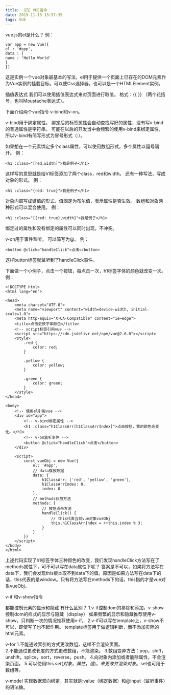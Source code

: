 ```yaml
---
title: （四）VUE指令
date: 2019-11-15 13:57:35
tags: VUE
---
```

vue.js的el是什么？
例：
```
var app = new Vue({
el : '#app',
data : {
name : 'Hello World'
}
})
```
这是实例一个vue对象最基本的写法，el用于提供一个页面上已存在的DOM元素作为Vue实例的挂载目标。可以使Css选择器，也可以是一个HTMLElement实例。

插值表达式
我们可以使用插值表达式来对页面进行取值。
格式：{{ }} （两个花括号，也叫Moustache表达式）。

下面介绍两个vue指令
v-bind和v-on。

v-bind用于绑定属性。
绑定后的标签属性会自动查找写好的属性，没有写v-bind的普通属性是字符串。
可能在以后的开发当中会频繁的使用v-bind来绑定属性，所以v-bind有简写形式为冒号形式（:）。

如果想在一个元素绑定多个class属性，可以使用数组形式，多个属性以逗号隔开。
例：
```
<h1 :class="[red,width]">我是例子</h1>
```
这样写的意思就是给h1标签添加了两个class，red和width。
还有一种写法，写成对象的形式。
例：
```
<h1 :class="{red: true}">我是例子</h1>
```
对象内部写成键值的形式，值固定为布尔值，表示属性是否生效。
数组和对象两种形式可以混合使用。
例：
```
<h1 :class="[{red: true},width]">我是例子</h1>
```

绑定过的属性和没有绑定的属性可以同时出现，不冲突。

v-on用于事件监听。
可以简写为@。
例：
```
<button @click="handleClick">点击</button>
```
这样button标签就监听到了handleClick事件。

下面做一个小例子，点击一个按钮，每点击一次，h1标签字体的颜色就改变一次。
例：
```
<!DOCTYPE html>
<html lang="en">

<head>
    <meta charset="UTF-8">
    <meta name="viewport" content="width=device-width, initial-scale=1.0">
    <meta http-equiv="X-UA-Compatible" content="ie=edge">
    <title>点击更换字体颜色</title>
    <!-- script标签引用vue -->
    <script src="https://cdn.jsdelivr.net/npm/vue@2.6.0"></script>
    <style>
        .red {
            color: red;
        }

        .yellow {
            color: yellow;
        }

        .green {
            color: green;
        }
    </style>
</head>

<body>
    <!-- 使用el引用vue -->
    <div id="app">
        <!-- v-bind绑定属性 -->
        <h1 :class="h1ClassArr[h1ClassArrIndex]">点击按钮，我的颜色会变化。</h1>
        <!-- v-on监听事件 -->
        <button @click="handleClick">点击</button>
    </div>

    <script>
        const vueObj = new Vue({
            el: '#app',
            // data存放数据
            data: {
                h1ClassArr: ['red', 'yellow', 'green'],
                h1ClassArrIndex: 0,
                index: 0
            },
            // methods存放方法
            methods: {
                // 按钮点击方法
                handleClick() {
                    // this代表当前vue对象vueObj
                    this.h1ClassArrIndex = ++this.index % 3;
                }
            }
        })
    </script>
</body>
</html>
```
上述代码实现了h1标签字体三种颜色的改变，我们发现handleClick方法写在了methods属性下，可不可以写在data属性下呢？
答案是不可以，如果将方法写在data下，我们会发现this根本取不到data下的值。原因是如果方法写在data下的话，this代表的是window。只有将方法写在methods下的话，this指的才是vue对象vueObj。 

v-if 和v-show指令

都能控制元素的显示和隐藏
有什么区别？
1.v-if控制dom的移除和添加，v-show控制dom的样式的显示与隐藏（display）
如果频繁的显示和隐藏推荐使用v-show，只判断一次的情况推荐使用v-if。
2.v-if可以写在template上，v-show不可以，即使写了也不起作用。
template标签用于做逻辑判断，而不添加实际的html元素。

v-for
1.不能通过索引的方式更改数组，这样不会渲染页面。	
2.不能通过更改长度的方式更改数组，不能渲染。
3.数组变异方法：pop，shift，unshift，splice，sort，reverse，push。
4.向对象内添加或者删除属性，不会渲染页面。
5.可以使用this.$set(对象，属性，值)，来更改并渲染对象。$set也可用于数组等。

v-model
实现数据双向绑定，其实就是:value（绑定数据）和@input（监听事件）的语法糖。
